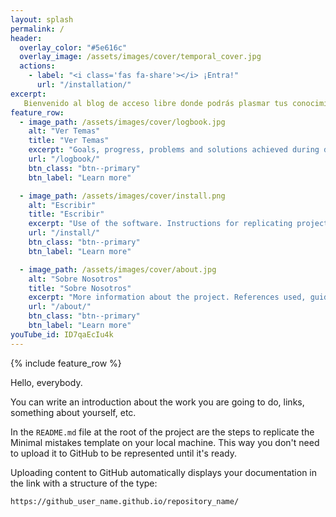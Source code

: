 ```yaml
---
layout: splash
permalink: /
header:
  overlay_color: "#5e616c"
  overlay_image: /assets/images/cover/temporal_cover.jpg
  actions:
    - label: "<i class='fas fa-share'></i> ¡Entra!"
      url: "/installation/"
excerpt: 
   Bienvenido al blog de acceso libre donde podrás plasmar tus conocimientos.
feature_row:
  - image_path: /assets/images/cover/logbook.jpg
    alt: "Ver Temas"
    title: "Ver Temas"
    excerpt: "Goals, progress, problems and solutions achieved during development"
    url: "/logbook/"
    btn_class: "btn--primary"
    btn_label: "Learn more"

  - image_path: /assets/images/cover/install.png
    alt: "Escribir"
    title: "Escribir"
    excerpt: "Use of the software. Instructions for replicating project content."
    url: "/install/"
    btn_class: "btn--primary"
    btn_label: "Learn more"

  - image_path: /assets/images/cover/about.jpg
    alt: "Sobre Nosotros"
    title: "Sobre Nosotros"
    excerpt: "More information about the project. References used, guides, articles, etc."
    url: "/about/"
    btn_class: "btn--primary"
    btn_label: "Learn more"   
youTube_id: ID7qaEcIu4k
---
```


{% include feature_row %}

Hello, everybody.

You can write an introduction about the work you are going to do, links, something about yourself, etc.

In the `README.md` file at the root of the project are the steps to replicate the Minimal mistakes template on your local machine. This way you don't need to upload it to GitHub to be represented until it's ready.

Uploading content to GitHub automatically displays your documentation in the link with a structure of the type:

```
https://github_user_name.github.io/repository_name/
```
